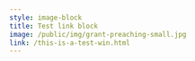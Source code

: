 ```yaml
---
style: image-block
title: Test link block
image: /public/img/grant-preaching-small.jpg
link: /this-is-a-test-win.html
---
```

